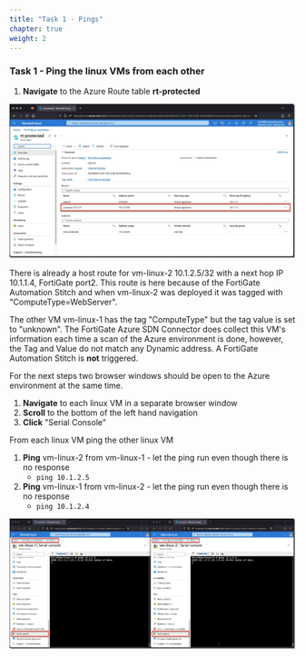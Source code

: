 ```yaml
---
title: "Task 1 - Pings"
chapter: true
weight: 2
---
```


### Task 1 - Ping the linux VMs from each other

1. **Navigate** to the Azure Route table **rt-protected**

![routetable1](../images/verify_routetable-01.jpg)

There is already a host route for vm-linux-2 10.1.2.5/32 with a next hop IP 10.1.1.4, FortiGate port2. This route is here because of the FortiGate Automation Stitch and when vm-linux-2 was deployed it was tagged with "ComputeType=WebServer".

The other VM vm-linux-1 has the tag "ComputeType" but the tag value is set to "unknown". The FortiGate Azure SDN Connector does collect this VM's information each time a scan of the Azure environment is done, however, the Tag and Value do not match any Dynamic address. A FortiGate Automation Stitch is **not** triggered.

For the next steps two browser windows should be open to the Azure environment at the same time.

1. **Navigate** to each linux VM in a separate browser window
1. **Scroll** to the bottom of the left hand navigation
1. **Click** "Serial Console"

From each linux VM ping the other linux VM

1. **Ping** vm-linux-2 from vm-linux-1 - let the ping run even though there is no response
    * `ping 10.1.2.5`
1. **Ping** vm-linux-1 from vm-linux-2 - let the ping run even though there is no response
    * `ping 10.1.2.4`

![pinglinuxvm1](../images/verify_linux_vm_ping-01.jpg)
